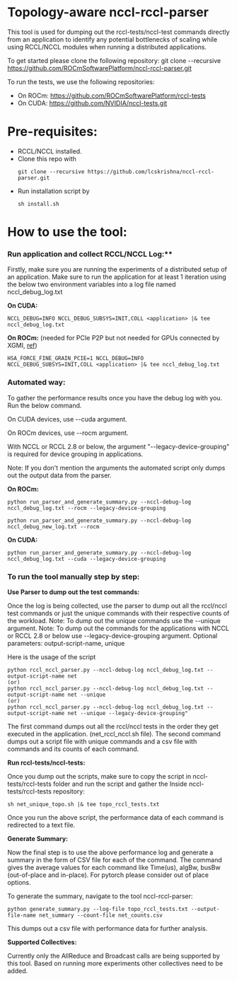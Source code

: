 # Topology-aware nccl-rccl-parser
This tool is used for dumping out the rccl-tests/nccl-test commands directly from an application to identify any potential bottlenecks of scaling while using RCCL/NCCL modules when running a distributed applications.

To get started please clone the following repository: 
git clone --recursive https://github.com/ROCmSoftwarePlatform/nccl-rccl-parser.git

To run the tests, we use the following repositories:

* On ROCm: https://github.com/ROCmSoftwarePlatform/rccl-tests
* On CUDA: https://github.com/NVIDIA/nccl-tests.git

# Pre-requisites:
* RCCL/NCCL installed. 
* Clone this repo with 
  ```
  git clone --recursive https://github.com/lcskrishna/nccl-rccl-parser.git
  ```
* Run installation script by 
  ```
  sh install.sh
  ```
# How to use the tool:

### Run application and collect RCCL/NCCL Log:**

Firstly, make sure you are running the experiments of a distributed setup of an application.
Make sure to run the application for at least 1 iteration using the below two environment variables into a log file named nccl_debug_log.txt

**On CUDA:**
```
NCCL_DEBUG=INFO NCCL_DEBUG_SUBSYS=INIT,COLL <application> |& tee nccl_debug_log.txt
```
**On ROCm:** (needed for PCIe P2P but not needed for GPUs connected by XGMI, [ref](https://github.com/ROCmSoftwarePlatform/rccl/issues/92#issuecomment-540696989))
```
HSA_FORCE_FINE_GRAIN_PCIE=1 NCCL_DEBUG=INFO NCCL_DEBUG_SUBSYS=INIT,COLL <application> |& tee nccl_debug_log.txt
```


### Automated way:

To gather the performance results once you have the debug log with you. Run the below command. 

On CUDA devices, use --cuda argument.

On ROCm devices, use --rocm argument.

With NCCL or RCCL 2.8 or below, the argument "--legacy-device-grouping" is required for device grouping in applications. 

Note: If you don't mention the arguments the automated script only dumps out the output data from the parser. 

**On ROCm:**

```
python run_parser_and_generate_summary.py --nccl-debug-log nccl_debug_log.txt --rocm --legacy-device-grouping
```

```
python run_parser_and_generate_summary.py --nccl-debug-log nccl_debug_new_log.txt --rocm
```

**On CUDA:**

```
python run_parser_and_generate_summary.py --nccl-debug-log nccl_debug_log.txt --cuda --legacy-device-grouping
```

### To run the tool manually step by step:

**Use Parser to dump out the test commands:**

Once the log is being collected, use the parser to dump out all the rccl/nccl test commands or just the unique commands with their respective counts of the workload.
Note: To dump out the unique commands use the --unique argument. 
Note: To dump out the commands for the applications with NCCL or RCCL 2.8 or below use --legacy-device-grouping argument. 
Optional parameters: output-script-name, unique

Here is the usage of the script

```
python rccl_nccl_parser.py --nccl-debug-log nccl_debug_log.txt --output-script-name net
(or)
python rccl_nccl_parser.py --nccl-debug-log nccl_debug_log.txt --output-script-name net --unique
(or)
python rccl_nccl_parser.py --nccl-debug-log nccl_debug_log.txt --output-script-name net --unique --legacy-device-grouping"
```

The first command dumps out all the rccl/nccl tests in the order they get executed in the application. (net_rccl_nccl.sh file).
The second command dumps out a script file with unique commands and a csv file with commands and its counts of each command. 

**Run rccl-tests/nccl-tests:**

Once you dump out the scripts, make sure to copy the script in nccl-tests/rccl-tests folder and run the script and gather the 
Inside nccl-tests/rccl-tests repository:

```sh net_unique_topo.sh |& tee topo_rccl_tests.txt```

Once you run the above script, the performance data of each command is redirected to a text file. 

**Generate Summary:**

Now the final step is to use the above performance log and generate a summary in the form of CSV file for each of the command. The command gives the average values for each command like Time(us), algBw, busBw (out-of-place and in-place). For pytorch please consider out of place options. 

To generate the summary, navigate to the tool nccl-rccl-parser:

```
python generate_summary.py --log-file topo_rccl_tests.txt --output-file-name net_summary --count-file net_counts.csv
```
This dumps out a csv file with performance data for further analysis. 

**Supported Collectives:**

Currently only the AllReduce and Broadcast calls are being supported by this tool. Based on running more experiments other collectives need to be added. 

